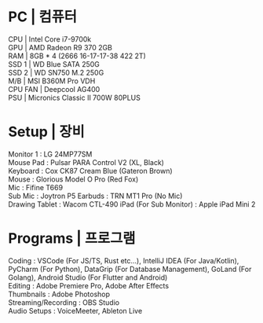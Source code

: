 # PC | 컴퓨터
  
CPU     | Intel Core i7-9700k  
GPU     | AMD Radeon R9 370 2GB  
RAM     | 8GB * 4 (2666 16-17-17-38 422 2T)  
SSD 1   | WD Blue SATA 250G  
SSD 2   | WD SN750 M.2 250G  
M/B     | MSI B360M Pro VDH  
CPU FAN | Deepcool AG400  
PSU     | Micronics Classic II 700W 80PLUS  
  
    
# Setup | 장비
  
Monitor 1 : LG 24MP77SM  
Mouse Pad : Pulsar PARA Control V2 (XL, Black)  
Keyboard : Cox CK87 Cream Blue (Gateron Brown)  
Mouse : Glorious Model O Pro (Red Fox)  
Mic : Fifine T669  
Sub Mic : Joytron P5
Earbuds : TRN MT1 Pro (No Mic)  
Drawing Tablet : Wacom CTL-490
iPad (For Sub Monitor) : Apple iPad Mini 2
  
  
# Programs | 프로그램
  
Coding : VSCode (For JS/TS, Rust etc...), IntelliJ IDEA (For Java/Kotlin), PyCharm (For Python), DataGrip (For Database Management), GoLand (For Golang), Android Studio (For Flutter and Android)  
Editing : Adobe Premiere Pro, Adobe After Effects  
Thumbnails : Adobe Photoshop  
Streaming/Recording : OBS Studio  
Audio Setups : VoiceMeeter, Ableton Live


